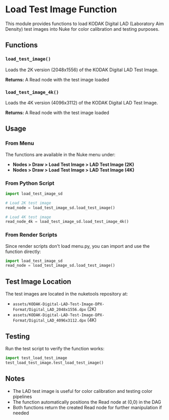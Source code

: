 # Load Test Image Function

This module provides functions to load KODAK Digital LAD (Laboratory Aim Density) test images into Nuke for color calibration and testing purposes.

## Functions

### `load_test_image()`
Loads the 2K version (2048x1556) of the KODAK Digital LAD Test Image.

**Returns:** A Read node with the test image loaded

### `load_test_image_4k()`
Loads the 4K version (4096x3112) of the KODAK Digital LAD Test Image.

**Returns:** A Read node with the test image loaded

## Usage

### From Menu
The functions are available in the Nuke menu under:
- **Nodes > Draw > Load Test Image > LAD Test Image (2K)**
- **Nodes > Draw > Load Test Image > LAD Test Image (4K)**

### From Python Script
```python
import load_test_image_sd

# Load 2K test image
read_node = load_test_image_sd.load_test_image()

# Load 4K test image
read_node_4k = load_test_image_sd.load_test_image_4k()
```

### From Render Scripts
Since render scripts don't load menu.py, you can import and use the function directly:
```python
import load_test_image_sd
read_node = load_test_image_sd.load_test_image()
```

## Test Image Location
The test images are located in the nuketools repository at:
- `assets/KODAK-Digital-LAD-Test-Image-DPX-Format/Digital_LAD_2048x1556.dpx` (2K)
- `assets/KODAK-Digital-LAD-Test-Image-DPX-Format/Digital_LAD_4096x3112.dpx` (4K)

## Testing
Run the test script to verify the function works:
```python
import test_load_test_image
test_load_test_image.test_load_test_image()
```

## Notes
- The LAD test image is useful for color calibration and testing color pipelines
- The function automatically positions the Read node at (0,0) in the DAG
- Both functions return the created Read node for further manipulation if needed 